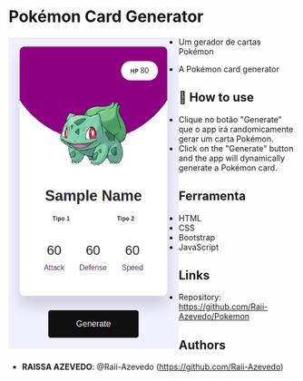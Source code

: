 # Pokémon Card Generator

<a href="url"><img src="https://github.com/Raii-Azevedo/Pokemon/blob/master/assets/images/pokemon.png" align="left" height="550" width="300" ></a>
 
 - Um gerador de cartas Pokémon
 
 - A Pokémon card generator


## 🚀 How to use
- Clique no botão "Generate" que o app irá randomicamente gerar um carta Pokémon.
- Click on the "Generate" button and the app will dynamically generate a Pokémon card.

## Ferramenta 
- HTML
- CSS
- Bootstrap
- JavaScript


## Links

  - Repository: https://github.com/Raii-Azevedo/Pokemon
 
 
## Authors
 
* **RAISSA AZEVEDO**: @Raii-Azevedo (https://github.com/Raii-Azevedo)
